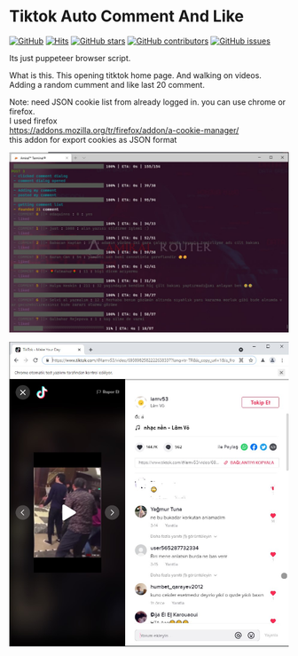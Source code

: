 # Tiktok Auto Comment And Like

[![GitHub](https://img.shields.io/badge/Author-Amiral%20Router-blue)]()
[![Hits](https://hits.seeyoufarm.com/api/count/incr/badge.svg?url=https%3A%2F%2Fgithub.com%2Fatiksoftware%2Ftiktok_auto_comment_and_like)]()
[![GitHub stars](https://img.shields.io/github/stars/atiksoftware/tiktok_auto_comment_and_like?color=brightgreen)]()
[![GitHub contributors](https://img.shields.io/github/contributors/atiksoftware/tiktok_auto_comment_and_like?color=brightgreen)]()
[![GitHub issues](https://img.shields.io/github/issues/atiksoftware/tiktok_auto_comment_and_like?color=blue)]()

Its just puppeteer browser script.

What is this. This opening titktok home page. And walking on videos.  
Adding a random cumment and like last 20 comment.

Note: need JSON cookie list from already logged in. you can use chrome or firefox.  
I used firefox  
https://addons.mozilla.org/tr/firefox/addon/a-cookie-manager/  
this addon for export cookies as JSON format



[![Tiktok Auto Comment And Like Terminal](https://raw.githubusercontent.com/atiksoftware/tiktok_auto_comment_and_like/main/_screens/tiktok_auto_comment_and_like_terminal.jpg)]()

[![Tiktok Auto Comment And Like Puppeteer Browser](https://raw.githubusercontent.com/atiksoftware/tiktok_auto_comment_and_like/main/_screens/tiktok_auto_comment_and_like_puppeteer_browser.jpg)]()